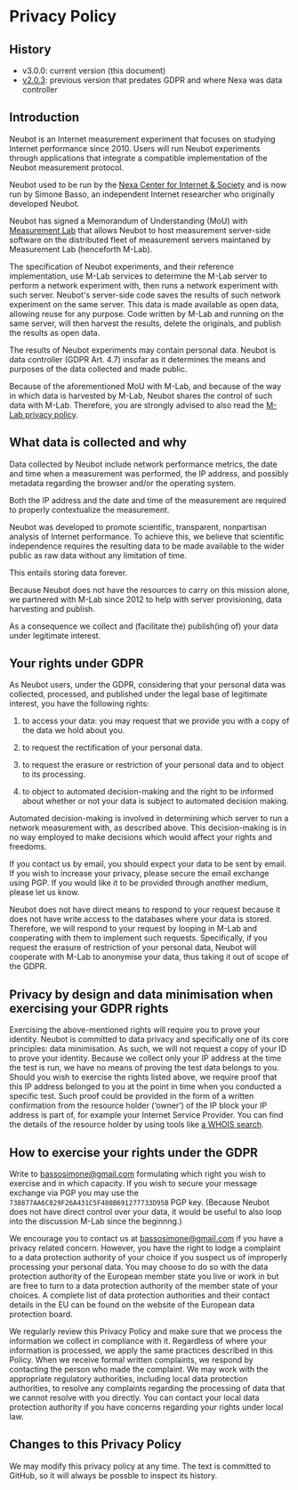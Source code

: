 # Privacy Policy

## History

- v3.0.0: current version (this document)
- [v2.0.3](https://github.com/neubot/neubot/blob/master/PRIVACY): previous
  version that predates GDPR and where Nexa was data controller

## Introduction

Neubot is an Internet measurement experiment that focuses on
studying Internet performance since 2010. Users will run Neubot
experiments through applications that integrate a compatible
implementation of the Neubot measurement protocol.

Neubot used to be run by the [Nexa Center for Internet & Society](
https://nexa.polito.it/) and is now run by Simone Basso, an
independent Internet researcher who originally developed Neubot.

Neubot has signed a Memorandum of Understanding (MoU) with [Measurement
Lab](https://www.measurementlab.net/) that allows Neubot to host
measurement server-side software on the distributed fleet of measurement
servers maintaned by Measurement Lab (henceforth M-Lab).

The specification of Neubot experiments, and their reference
implementation, use M-Lab services to determine the M-Lab server
to perform a network experiment with, then runs a network experiment
with such server. Neubot's server-side code saves the results of
such network experiment on the same server. This data is made
available as open data, allowing reuse for any purpose. Code written
by M-Lab and running on the same server, will then harvest the
results, delete the originals, and publish the results as open data.

The results of Neubot experiments may contain personal data. Neubot
is data controller (GDPR Art. 4.7) insofar as it determines the means
and purposes of the data collected and made public.

Because of the aforementioned MoU with M-Lab, and because of the way in
which data is harvested by M-Lab, Neubot shares the control of such data
with M-Lab. Therefore, you are strongly advised to also read the [M-Lab
privacy policy](https://www.measurementlab.net/privacy/).

## What data is collected and why

Data collected by Neubot include network performance metrics, the date
and time when a measurement was performed, the IP address, and possibly
metadata regarding the browser and/or the operating system.

Both the IP address and the date and time of the measurement are required to
properly contextualize the measurement.

Neubot was developed to promote scientific, transparent, nonpartisan analysis
of Internet performance. To achieve this, we believe that scientific
independence requires the resulting data to be made available to the wider
public as raw data without any limitation of time.

This entails storing data forever.

Because Neubot does not have the resources to carry on this mission alone, we
partnered with M-Lab since 2012 to help with server provisioning, data
harvesting and publish.

As a consequence we collect and (facilitate the) publish(ing of) your data
under legitimate interest.

## Your rights under GDPR

As Neubot users, under the GDPR, considering that your personal
data was collected, processed, and published under the legal base
of legitimate interest, you have the following rights:

1. to access your data: you may request that we provide you with
   a copy of the data we hold about you.

2. to request the rectification of your personal data.

3. to request the erasure or restriction of your personal
   data and to object to its processing.

4. to object to automated decision-making and the right to be informed
   about whether or not your data is subject to automated decision making.

Automated decision-making is involved in determining which server
to run a network measurement with, as described above. This
decision-making is in no way employed to make decisions which would
affect your rights and freedoms.

If you contact us by email, you should expect your data to be sent
by email. If you wish to increase your privacy, please secure the
email exchange using PGP. If you would like it to be provided through
another medium, please let us know.

Neubot does not have direct means to respond to your request because
it does not have write access to the databases where your data is
stored. Therefore, we will respond to your request by looping in
M-Lab and cooperating with them to implement such requests.
Specifically, if you request the erasure of restriction of your
personal data, Neubot will cooperate with M-Lab to anonymise your
data, thus taking it out of scope of the GDPR.

## Privacy by design and data minimisation when exercising your GDPR rights

Exercising the above-mentioned rights will require you to prove
your identity. Neubot is committed to data privacy and specifically
one of its core principles: data minimisation. As such, we will not
request a copy of your ID to prove your identity. Because we collect
only your IP address at the time the test is run, we have no means
of proving the test data belongs to you. Should you wish to exercise
the rights listed above, we require proof that this IP address
belonged to you at the point in time when you conducted a specific
test. Such proof could be provided in the form of a written
confirmation from the resource holder (‘owner’) of the IP block
your IP address is part of, for example your Internet Service
Provider. You can find the details of the resource holder by using
tools like [a WHOIS search](https://whois.net/).

## How to exercise your rights under the GDPR

Write to bassosimone@gmail.com formulating which right you wish to exercise
and in which capacity. If you wish to secure your message exchange via PGP
you may use the `738877AA6C829F26A431C5F480B691277733D95B` PGP key. (Because
Neubot does not have direct control over your data, it would be useful to
also loop into the discussion M-Lab since the beginnng.)

We encourage you to contact us at bassosimone@gmail.com if you
have a privacy related concern. However, you have the right to lodge
a complaint to a data protection authority of your choice if you
suspect us of improperly processing your personal data. You may
choose to do so with the data protection authority of the European
member state you live or work in but are free to turn to a data
protection authority of the member state of your choices. A complete
list of data protection authorities and their contact details in
the EU can be found on the website of the European data protection
board.

We regularly review this Privacy Policy and make sure that we process
the information we collect in compliance with it. Regardless of
where your information is processed, we apply the same practices
described in this Policy. When we receive formal written complaints,
we respond by contacting the person who made the complaint. We may
work with the appropriate regulatory authorities, including local
data protection authorities, to resolve any complaints regarding
the processing of data that we cannot resolve with you directly.
You can contact your local data protection authority if you have
concerns regarding your rights under local law.

## Changes to this Privacy Policy

We may modify this privacy policy at any time. The text is committed to
GitHub, so it will always be possble to inspect its history.
